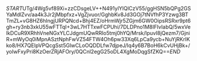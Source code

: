 $START$UTg/4Wg5vf89Xi+zzCDsgeLV++N491ylYlQlCzV55/ggHSN5bQPg2GSYaMdlZvv/aa4k3Jr2jMbpfxz+VgZjvuor/GghbKv8Jd3GOj7tNVfhP3Yzwg3BTTmZL+vG8HZ6hIngjURPQNcd+Bhj4EZ/oHrmWjr5ZGjm6GW0OipsRSRxr9pt6gh+ry3nb3xkU55wFTTqI+3wL7HTTxwFCPUhi/7DLDPno1M8IFIvIabQ/5wxVelkDCuR9XRhhVneNGxYLCJdgmUQwRRIo5tmj0hYQ/Mrsk/lpuvI8jQezm7/GjniR+mWyOq0iMpnASztNphFwVZ54FTW4Oh6pw33Xq6LpCa9ycb+NuYjRKrIKko8/HX7QEIpVPQcgSst5GlwCLoOQDDLfw7djpeJ/Iq4y6B7BoH6kCvUHjBk+/yoIwFxyPri8KzOerZRjAFOry/0QCnl2egG25oDL4XgMoDqgSfZKQ==$END$